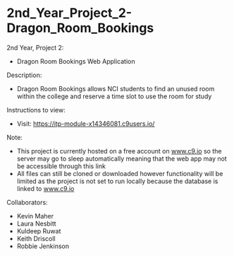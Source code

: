 # 2nd_Year_Project_2-Dragon_Room_Bookings
2nd Year, Project 2:
- Dragon Room Bookings Web Application

Description:
- Dragon Room Bookings allows NCI students to find an unused room within the college and reserve a time slot to use the room for study

Instructions to view:
- Visit: https://itp-module-x14346081.c9users.io/

Note:
- This project is currently hosted on a free account on www.c9.io so the server may go to sleep automatically meaning that the web app may not be accessible through this link
- All files can still be cloned or downloaded however functionality will be limited as the project is not set to run locally because the database is linked to www.c9.io

Collaborators:
- Kevin Maher
- Laura Nesbitt
- Kuldeep Ruwat
- Keith Driscoll
- Robbie Jenkinson
